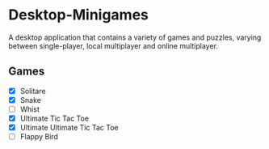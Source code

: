 # Desktop-Minigames
A desktop application that contains a variety of games and puzzles, varying between single-player, local multiplayer and online multiplayer.
## Games
- [x] Solitare
- [x] Snake
- [ ] Whist
- [x] Ultimate Tic Tac Toe
- [x] Ultimate Ultimate Tic Tac Toe
- [ ] Flappy Bird